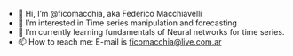 - 👋 Hi, I’m @ficomacchia, aka Federico Macchiavelli
- 👀 I’m interested in Time series manipulation and forecasting
- 🌱 I’m currently learning fundamentals of Neural networks for time series.
- 📫 How to reach me: E-mail is ficomacchia@live.com.ar

<!---
ficomacchia/ficomacchia is a ✨ special ✨ repository because its `README.md` (this file) appears on your GitHub profile.
You can click the Preview link to take a look at your changes.
--->
